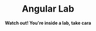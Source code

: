 <h1 align="center">Angular Lab</h1>
<p align="center">
  <strong>Watch out! You're inside a lab, take cara</strong>
</p>